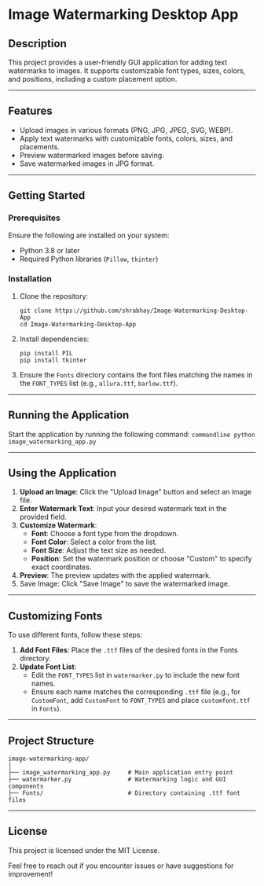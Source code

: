# Image Watermarking Desktop App
## Description
This project provides a user-friendly GUI application for adding text watermarks to images. It supports customizable font types, sizes, colors, and positions, including a custom placement option.

---

## Features
* Upload images in various formats (PNG, JPG, JPEG, SVG, WEBP).
* Apply text watermarks with customizable fonts, colors, sizes, and placements.
* Preview watermarked images before saving.
* Save watermarked images in JPG format.

---

## Getting Started
### Prerequisites
Ensure the following are installed on your system:

* Python 3.8 or later
* Required Python libraries (`Pillow`, `tkinter`)

### Installation
1. Clone the repository:
    ```commandline
    git clone https://github.com/shrabhay/Image-Watermarking-Desktop-App
    cd Image-Watermarking-Desktop-App
    ```

2. Install dependencies:
    ```commandline
    pip install PIL
    pip install tkinter
    ```

3. Ensure the `Fonts` directory contains the font files matching the names in the `FONT_TYPES` list (e.g., `allura.ttf`, `barlow.ttf`).

---

## Running the Application
Start the application by running the following command:
    ```commandline
    python image_watermarking_app.py
    ```

---

## Using the Application
1. **Upload an Image**: Click the "Upload Image" button and select an image file.
2. **Enter Watermark Text**: Input your desired watermark text in the provided field.
3. **Customize Watermark**:
   * **Font**: Choose a font type from the dropdown.
   * **Font Color**: Select a color from the list.
   * **Font Size**: Adjust the text size as needed.
   * **Position**: Set the watermark position or choose "Custom" to specify exact coordinates.
4. **Preview**: The preview updates with the applied watermark.
5. Save Image: Click "Save Image" to save the watermarked image.

---

## Customizing Fonts
To use different fonts, follow these steps:

1. **Add Font Files**: Place the `.ttf` files of the desired fonts in the Fonts directory.
2. **Update Font List**:
   * Edit the `FONT_TYPES` list in `watermarker.py` to include the new font names.
   * Ensure each name matches the corresponding `.ttf` file (e.g., for `CustomFont`, add `CustomFont` to `FONT_TYPES` and place `customfont.ttf` in `Fonts`).

---

## Project Structure
```commandline
image-watermarking-app/
│
├── image_watermarking_app.py     # Main application entry point
├── watermarker.py                # Watermarking logic and GUI components
├── Fonts/                        # Directory containing .ttf font files
```

---

## License
This project is licensed under the MIT License.

Feel free to reach out if you encounter issues or have suggestions for improvement!
